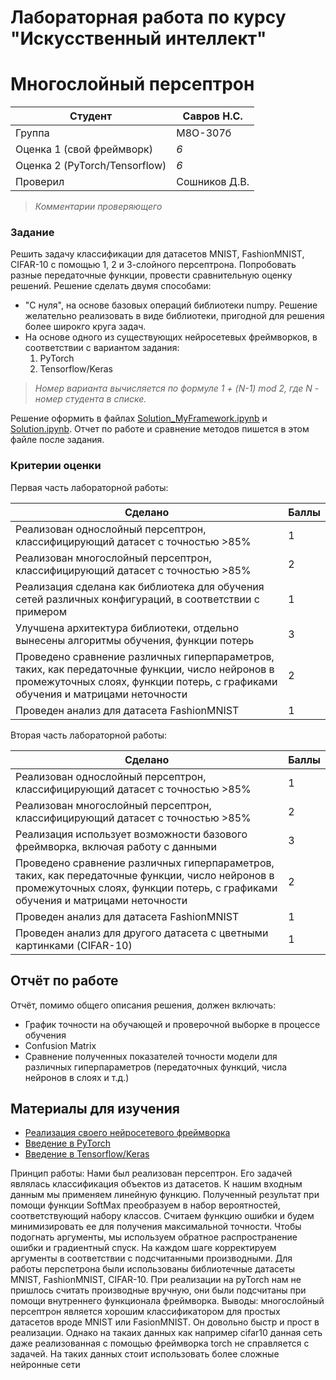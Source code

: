 # Лабораторная работа по курсу "Искусственный интеллект"
# Многослойный персептрон

| Студент | Савров Н.С. |
|---------|-------------|
| Группа  | М8О-307б    |
| Оценка 1 (свой фреймворк) | *6* |
| Оценка 2 (PyTorch/Tensorflow) | *6* |
| Проверил | Сошников Д.В. |

> *Комментарии проверяющего*
### Задание

Решить задачу классификации для датасетов MNIST, FashionMNIST, CIFAR-10 с помощью 1, 2 и 3-слойного персептрона. Попробовать разные передаточные функции, провести сравнительную оценку решений. Решение сделать двумя способами:
* "С нуля", на основе базовых операций библиотеки numpy. Решение желательно реализовать в виде библиотеки, пригодной для решения более широкго круга задач.
* На основе одного из существующих нейросетевых фреймворков, в соответствии с вариантом задания:
   1. PyTorch
   1. Tensorflow/Keras

> *Номер варианта вычисляется по формуле 1 + (N-1) mod 2, где N - номер студента в списке.*

Решение оформить в файлах [Solution_MyFramework.ipynb](Solution_MyFramework.ipynb) и [Solution.ipynb](Solution.ipynb). 
Отчет по работе и сравнение методов пишется в этом файле после задания.
### Критерии оценки

Первая часть лабораторной работы:

| Сделано | Баллы |
|---------|-------|
| Реализован однослойный персептрон, классифицирующий датасет с точностью >85% | 1 |
| Реализован многослойный персептрон, классифицирующий датасет с точностью >85% | 2 |
| Реализация сделана как библиотека для обучения сетей различных конфигураций, в соответствии с примером | 1 |
| Улучшена архитектура библиотеки, отдельно вынесены алгоритмы обучения, функции потерь | 3 |
| Проведено сравнение различных гиперпараметров, таких, как передаточные функции, число нейронов в промежуточных слоях, функции потерь, с графиками обучения и матрицами неточности | 2 |
| Проведен анализ для датасета FashionMNIST | 1 |

Вторая часть лабораторной работы:

| Сделано | Баллы |
|---------|-------|
| Реализован однослойный персептрон, классифицирующий датасет с точностью >85% | 1 |
| Реализован многослойный персептрон, классифицирующий датасет с точностью >85% | 2 |
| Реализация использует возможности базового фреймворка, включая работу с данными | 3 |
| Проведено сравнение различных гиперпараметров, таких, как передаточные функции, число нейронов в промежуточных слоях, функции потерь, с графиками обучения и матрицами неточности | 2 |
| Проведен анализ для датасета FashionMNIST | 1 |
| Проведен анализ для другого датасета с цветными картинками (CIFAR-10) | 1 |

## Отчёт по работе

Отчёт, помимо общего описания решения, должен включать:
* График точности на обучающей и проверочной выборке в процессе обучения
* Confusion Matrix
* Сравнение полученных показателей точности модели для различных гиперпараметров (передаточных функций, числа нейронов в слоях и т.д.)

## Материалы для изучения

 * [Реализация своего нейросетевого фреймворка](https://github.com/shwars/NeuroWorkshop/blob/master/Notebooks/IntroMyFw.ipynb)
 * [Введение в PyTorch](https://github.com/shwars/NeuroWorkshop/blob/master/Notebooks/IntroPyTorch.ipynb)
 * [Введение в Tensorflow/Keras](https://github.com/shwars/NeuroWorkshop/blob/master/Notebooks/IntroKerasTF.ipynb)
 
 Принцип работы: 
 Нами был реализован персептрон. Его задачей являлась классификация объектов из датасетов. К нашим входным данным мы применяем линейную функцию. Полученный результат при помощи функции SoftMax преобразуем в набор вероятностей, соответствующий набору классов. Считаем функцию ошибки и будем минимизировать ее для получения максимальной точности. Чтобы подогнать аргументы, мы используем обратное распространение ошибки и градиентный спуск. На каждом шаге корректируем аргументы в соответствии с подсчитанными производными. Для работы перспетрона были использованы библиотечные датасеты MNIST, FashionMNIST, CIFAR-10. При реализации на pyTorch нам не пришлось считать производные вручную, они были подсчитаны при помощи внутреннего функционала фреймворка.
 Выводы: многослойный персептрон является хорошим классификатором для простых датасетов вроде MNIST или FasionMNIST. Он довольно быстр и прост в реализации. Однако на такаих данных как например cifar10 данная сеть даже реализованная с помощью фреймворка torch не справляется с задачей. На таких данных стоит использовать более сложные нейронные сети
